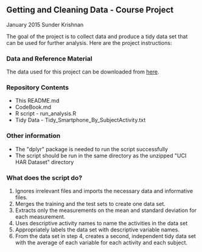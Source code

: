 ## Getting and Cleaning Data - Course Project
January 2015
Sunder Krishnan


The goal of the project is to collect data and produce a tidy data set that can be used for further analysis. Here are the project instructions:


### Data and Reference Material
The data used for this project can be downloaded from [here](http://archive.ics.uci.edu/ml/datasets/Human+Activity+Recognition+Using+Smartphones#).


### Repository Contents
* This README.md
* CodeBook.md
* R script - run_analysis.R
* Tidy Data - Tidy_Smartphone_By_SubjectActivity.txt


### Other information
* The "dplyr" package is needed to run the script successfully
* The script should be run in the same directory as the unzipped "UCI HAR Dataset" directory


### What does the script do?
1. Ignores irrelevant files and imports the necessary data and informative files.
2. Merges the training and the test sets to create one data set.
3. Extracts only the measurements on the mean and standard deviation for each measurement. 
4. Uses descriptive activity names to name the activities in the data set
5. Appropriately labels the data set with descriptive variable names. 
6. From the data set in step 4, creates a second, independent tidy data set with the average of each variable for each activity and each subject.


